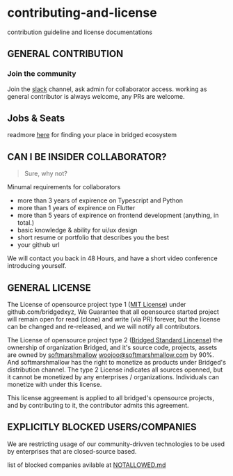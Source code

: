 # contributing-and-license
contribution guideline and license documentations


## GENERAL CONTRIBUTION
### Join the community
Join the [slack](https://join.slack.com/t/bridgedxyz/shared_invite/zt-ipg9ia6t-doDSrJKO7ofj2_Skv8WRlA) channel, ask admin for collaborator access.
working as general contributor is always welcome, any PRs are welcome.


## Jobs & Seats
readmore [here](https://together.bridged.xyz) for finding your place in bridged ecosystem


## CAN I BE INSIDER COLLABORATOR?
> Sure, why not?

Minumal requirements for collaborators
- more than 3 years of expirence on Typescript and Python
- more than 1 years of expirence on Flutter
- more than 5 years of expirence on frontend development (anything, in total.)
- basic knowledge & ability for ui/ux design
- short resume or portfolio that describes you the best
- your github url

We will contact you back in 48 Hours, and have a short video conference introducing yourself.


## GENERAL LICENSE
The License of opensource project type 1 ([MIT License](./LICENSE_MIT)) under github.com/bridgedxyz, We Guarantee that all opensource started project will remain open for read (clone) and write (via PR) forever, but the license can be changed and re-released, and we will notify all contributors. 

The License of opensource project type 2 ([Bridged Standard Lincense](./LICENSE_BRIDGED_STANDARD)) the ownership of organization Bridged, and it's source code, projects, assets are owned by [softmarshmallow](github.com/softmarshmallow) <woojoo@softmarshmallow.com> by 90%. And softmarshmallow has the right to monetize as products under Bridged's distribution channel. The type 2 License indicates all sources openned, but it cannot be monetized by any enterprises / organizations. Individuals can monetize with under this license.

This license aggreement is applied to all bridged's opensource projects, and by contributing to it, the contributor admits this agreement.

## EXPLICITLY BLOCKED USERS/COMPANIES
We are restricting usage of our community-drivven technologies to be used by enterprises that are closed-source based.

list of blocked companies avilable at [NOTALLOWED.md](./NOTALLOWED.md)
